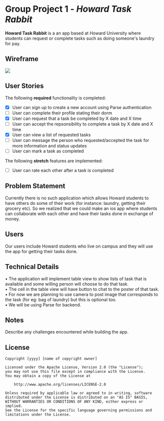 # Group Project 1 - *Howard Task Rabbit*

**Howard Task Rabbit** is a an app based at Howard University where students can request or complete tasks such as doing someone's laundry for pay.

## Wireframe

<img src = "https://i.imgur.com/4DgDq0m.png">

## User Stories

The following **required** functionality is completed:

- [x] User can sign up to create a new account using Parse authentication
- [ ] User can complete their profile stating their dorm
- [x] User can request that a task be completed by X date and X time
- [ ] User can accept the repsonsibility to complete a task by X date and X time
- [x] User can view a list of requested tasks
- [ ] User can message the person who requested/accepted the task for more information and status updates 
- [ ] User can mark a task as completed

The following **stretch** features are implemented:

- [ ] User can rate each other after a task is completed 

## Problem Statement
Currently there is no such application which allows Howard students to have others do some of their work (for instance: laundry, getting their grocery etc). So we realized that we could make an ios app where students can collaborate with each other and have their tasks done in exchange of money. 

## Users
Our users include Howard students who live on campus and they will use the app for getting their tasks done.

## Technical Details
• The application will implement table view to show lists of task that is available and some willing person will choose to do that task.<br />
• The cell in the table view will have button to chat to the poster of that task. <br />
• For now we are planning to use camera to post image that corresponds to the task (for eg: bag of laundry) but this is optional too.<br />
• We will be using Parse for backend.


## Notes

Describe any challenges encountered while building the app.

## License

    Copyright [yyyy] [name of copyright owner]

    Licensed under the Apache License, Version 2.0 (the "License");
    you may not use this file except in compliance with the License.
    You may obtain a copy of the License at

        http://www.apache.org/licenses/LICENSE-2.0

    Unless required by applicable law or agreed to in writing, software
    distributed under the License is distributed on an "AS IS" BASIS,
    WITHOUT WARRANTIES OR CONDITIONS OF ANY KIND, either express or implied.
    See the License for the specific language governing permissions and
    limitations under the License.
    
